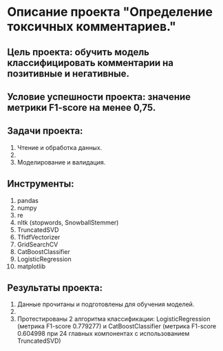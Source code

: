 # Описание проекта "Определение токсичных комментариев."

## Цель проекта: обучить модель классифицировать комментарии на позитивные и негативные. 

## Условие успешности проекта: значение метрики F1-score на менее 0,75.

## Задачи проекта:

1. Чтение и обработка данных.
2. 
3. Моделирование и валидация.

## Инструменты:

1. pandas
2. numpy
3. re
4. nltk (stopwords, SnowballStemmer)
5. TruncatedSVD
6. TfidfVectorizer
7. GridSearchCV
8. CatBoostClassifier
9. LogisticRegression
10. matplotlib

## Результаты проекта:

1. Данные прочитаны и подготовлены для обучения моделей.
2. 
3. Протестированы 2 алгоритма классификации: LogisticRegression (метрика F1-score 0.779277) и CatBoostClassifier (метрика F1-score 0.604998 при 24 главных компонентах с использованием TruncatedSVD)
